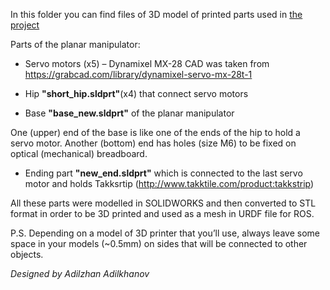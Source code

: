 In this folder you can find files of 3D model of printed parts used in [the project](https://ieeexplore.ieee.org/document/8700392)

Parts of the planar manipulator:

* Servo motors (x5) – Dynamixel MX-28 CAD was taken from https://grabcad.com/library/dynamixel-servo-mx-28t-1


* Hip **"short_hip.sldprt"**(x4) that connect servo motors


* Base **"base_new.sldprt"** of the planar manipulator

One (upper) end of the base is like one of the ends of the hip to hold a servo motor. Another (bottom) end has holes (size M6) to be fixed on optical (mechanical) breadboard.


* Ending part **"new_end.sldprt"** which is connected to the last servo motor and holds Takksrtip (http://www.takktile.com/product:takkstrip)



All these parts were modelled in SOLIDWORKS and then converted to STL format in order to be 3D printed and used as a mesh in URDF file for ROS.

P.S. Depending on a model of 3D printer that you’ll use, always leave some space in your models (~0.5mm) on sides that will be connected to other objects. 

*Designed by Adilzhan Adilkhanov*
